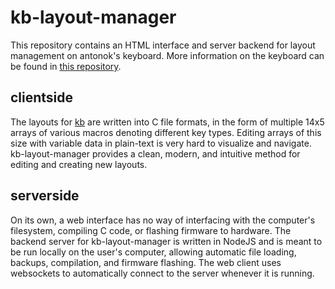 # kb-layout-manager
This repository contains an HTML interface and server backend for layout management on antonok's keyboard.
More information on the keyboard can be found in [this repository](https://github.com/antonok-edm/kb).

## clientside
The layouts for [kb](https://github.com/antonok-edm/kb) are written into C file formats, in the form of multiple 14x5 arrays of various macros denoting different key types.
Editing arrays of this size with variable data in plain-text is very hard to visualize and navigate.
kb-layout-manager provides a clean, modern, and intuitive method for editing and creating new layouts.

## serverside
On its own, a web interface has no way of interfacing with the computer's filesystem, compiling C code, or flashing firmware to hardware.
The backend server for kb-layout-manager is written in NodeJS and is meant to be run locally on the user's computer, allowing automatic file loading, backups, compilation, and firmware flashing.
The web client uses websockets to automatically connect to the server whenever it is running.
